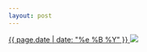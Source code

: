 ```yaml
---
layout: post
---
```


<p>
  <a href="/397">
    <time>{{ page.date | date: "%e %B %Y" }}</time>
    <img src="https://s3.amazonaws.com/life.aaronjgreenberg.com/397.jpg">
  </a>
  
</p>
